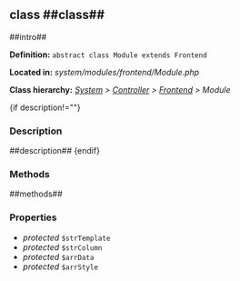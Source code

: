 class ##class##
------------

##intro##

**Definition:** `abstract class Module extends Frontend`

**Located in:** *system/modules/frontend/Module.php*

**Class hierarchy:** *[System](System.md) > [Controller](Controller.md) > [Frontend](Frontend.md) > Module*


{if description!=""}
### Description ###

##description##
{endif}


### Methods ###

##methods##


### Properties ###

- *protected* `$strTemplate`
- *protected* `$strColumn`
- *protected* `$arrData`
- *protected* `$arrStyle`
